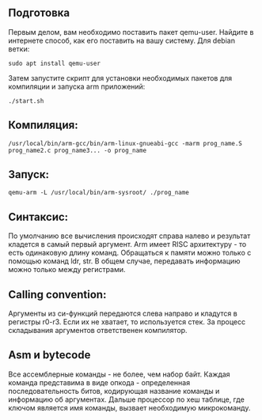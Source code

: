 ## Подготовка
Первым делом, вам необходимо поставить пакет qemu-user. Найдите в интернете
способ, как его поставить на вашу систему. Для debian ветки:
```
sudo apt install qemu-user
```
Затем запустите скрипт для установки необходимых пакетов для компиляции и
запуска arm приложений:
```
./start.sh
```

## Компиляция:
```
/usr/local/bin/arm-gcc/bin/arm-linux-gnueabi-gcc -marm prog_name.S prog_name2.c prog_name3... -o prog_name
```

## Запуск:
```
qemu-arm -L /usr/local/bin/arm-sysroot/ ./prog_name
```

## Синтаксис:
По умолчанию все вычисления происходят справа налево и результат кладется
в самый первый аргумент. Arm имеет RISC архитектуру - то есть одинаковую длину
команд. Обращаться к памяти можно только с помощью команд ldr, str.
В общем случае, передавать информацию можно только между регистрами.

## Calling convention:
Аргументы из си-функций передаются слева направо и кладутся в регистры
r0-r3. Если их не хватает, то используется стек. За процесс складывания аргументов
ответственен компилятор.

## Asm и bytecode
Все ассемблерные команды - не более, чем набор байт. Каждая команда представима
в виде опкода - определенная последовательность битов, кодирующая название
команды и информацию об аргументах. Дальше процессор по хеш таблице, где
ключом является имя команды, вызвает необходимую микрокоманду.
